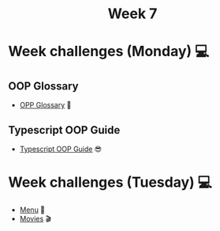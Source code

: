 <h1 align="center">Week 7</h1>

# Week challenges (Monday) 💻

## OOP Glossary

- [OPP Glossary](./Glossary) 🤯

## Typescript OOP Guide
- [Typescript OOP Guide](./OOPGuide) 😎


# Week challenges (Tuesday) 💻

- [Menu](./Menu/Menu) 🍕
- [Movies](./Movies/Movies) 🎬



